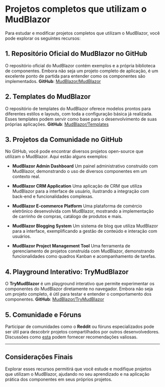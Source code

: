 # Projetos completos que utilizam o MudBlazor

Para estudar e modificar projetos completos que utilizam o MudBlazor, você pode explorar os seguintes recursos:

## 1. Repositório Oficial do MudBlazor no GitHub

O repositório oficial do MudBlazor contém exemplos e a própria biblioteca de componentes. Embora não seja um projeto completo de aplicação, é um excelente ponto de partida para entender como os componentes são implementados.
**GitHub**: [MudBlazor/MudBlazor](https://github.com/MudBlazor/MudBlazor)

## 2. Templates do MudBlazor

O repositório de templates do MudBlazor oferece modelos prontos para diferentes estilos e layouts, com toda a configuração básica já realizada. Esses templates podem servir como base para o desenvolvimento de suas próprias aplicações.
**GitHub**: [MudBlazor/Templates](https://github.com/MudBlazor/Templates)

## 3. Projetos da Comunidade no GitHub

No GitHub, você pode encontrar diversos projetos open-source que utilizam o MudBlazor. Aqui estão alguns exemplos:

- **MudBlazor Admin Dashboard**
  Um painel administrativo construído com MudBlazor, demonstrando o uso de diversos componentes em um contexto real.

- **MudBlazor CRM Application**
  Uma aplicação de CRM que utiliza MudBlazor para a interface de usuário, ilustrando a integração com back-end e funcionalidades complexas.

- **MudBlazor E-commerce Platform**
  Uma plataforma de comércio eletrônico desenvolvida com MudBlazor, mostrando a implementação de carrinho de compras, catálogo de produtos e mais.

- **MudBlazor Blogging System**
  Um sistema de blog que utiliza MudBlazor para a interface, exemplificando a gestão de conteúdo e interação com usuários.

- **MudBlazor Project Management Tool**
  Uma ferramenta de gerenciamento de projetos construída com MudBlazor, demonstrando funcionalidades como quadros Kanban e acompanhamento de tarefas.

## 4. Playground Interativo: TryMudBlazor

O **TryMudBlazor** é um playground interativo que permite experimentar os componentes do MudBlazor diretamente no navegador. Embora não seja um projeto completo, é útil para testar e entender o comportamento dos componentes.
**GitHub**: [MudBlazor/TryMudBlazor](https://github.com/MudBlazor/TryMudBlazor)

## 5. Comunidade e Fóruns

Participar de comunidades como o **Reddit** ou fóruns especializados pode ser útil para descobrir projetos compartilhados por outros desenvolvedores. Discussões como [esta](https://www.reddit.com/r/Blazor/comments/exemplo) podem fornecer recomendações valiosas.

---

## Considerações Finais

Explorar esses recursos permitirá que você estude e modifique projetos que utilizam o MudBlazor, ajudando no seu aprendizado e na aplicação prática dos componentes em seus próprios projetos.
